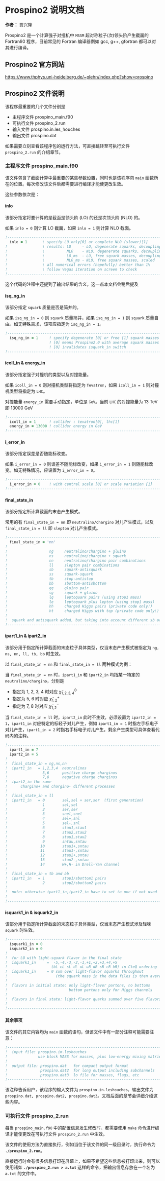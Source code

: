 # Prospino2 说明文档

**作者：** 贾兴隆

Prospino2 是一个计算强子对撞机中 `MSSM` 超对称粒子(次)领头阶产生截面的 Fortran90 程序，目前常见的 Fortran 编译器例如 gcc, g++, gfortran 都可以对其进行编译。

## Prospino2 官方网站

<https://www.thphys.uni-heidelberg.de/~plehn/index.php?show=prospino>

## Prospino2 文件说明

该程序最重要的几个文件分别是

- 主程序文件 prospino_main.f90
- 可执行文件 prospino_2.run
- 输入文件 prospino.in.les_houches
- 输出文件 prospino.dat

如果需要立刻查看该程序包的运行方法，可直接跳转至可执行文件 `prospino_2.run` 的介绍章节。

### 主程序文件 prospino_main.f90

该文件包含了截面计算中最重要的某些参数设置，同时也是该程序包 `main` 函数所在的位置。每次修改该文件后都需要进行编译才能使更改生效。

这些参数依次是：

#### inlo

该部分指定将要计算的是截面是领头阶 (LO) 的还是次领头阶 (NLO) 的。

如果 `inlo = 0` 则计算 LO 截面，如果 `inlo = 1` 则计算 NLO 截面。

```fortran
!----------------------------------------------------------------------------
  inlo = 1       ! specify LO only[0] or complete NLO (slower)[1]           !
!                ! results: LO     - LO, degenerate squarks, decoupling on  !
!                !          NLO    - NLO, degenerate squarks, decoupling on !
!                !          LO_ms  - LO, free squark masses, decoupling off !
!                !          NLO_ms - NLO, free squark masses, scaled        !
!                ! all numerical errors (hopefully) better than 1%          !
!                ! follow Vegas iteration on screen to check                !
!----------------------------------------------------------------------------
```

这个代码的注释中还提到了输出结果的含义，这一点本文档会稍后提及

#### isq_ng_in

该部分指定 `squark` 质量是否是简并的。

如果 `isq_ng_in = 0` 则 `squark` 质量简并，如果 `isq_ng_in = 1` 则 `squark` 质量自由。如无特殊需求，该项应指定为 `isq_ng_in = 1`。

```fortran
!----------------------------------------------------------------------------
  isq_ng_in = 1     ! specify degenerate [0] or free [1] squark masses      !
                    ! [0] means Prospino2.0 with average squark masses      !
                    ! [0] invalidates isquark_in switch                     !
!----------------------------------------------------------------------------
```

#### icoll_in & energy_in

该部分指定强子对撞机的类型以及对撞能量。

如果 `icoll_in = 0` 则对撞机类型将指定为 `Tevatron`，如果 `icoll_in = 1` 则对撞机类型将指定为 `LHC`。

对撞能量 `energy_in` 需要手动指定，单位是 `GeV`。当前 `LHC` 的对撞能量为 13 TeV 即 13000 GeV

```fortran
!----------------------------------------------------------------------------
  icoll_in = 1      ! collider : tevatron[0], lhc[1]                        !
  energy_in = 13000 ! collider energy in GeV                                !
!----------------------------------------------------------------------------
```

#### i_error_in

该部分指定误差是否随能标改变。

如果 `i_error_in = 0` 则误差不随能标改变，如果 `i_error_in = 1` 则随能标改变。如无特殊情况，应设置为 `i_error_in = 0`。

```fortran
!----------------------------------------------------------------------------
  i_error_in = 0    ! with central scale [0] or scale variation [1]         !
!----------------------------------------------------------------------------
```

#### final_state_in

该部分指定所计算截面的末态产生模式。

常用的有 `final_state_in = nn` 即 `neutralino/chargino` 对儿产生模式，以及 `final_state_in = ll` 即 `slepton` 对儿产生模式。

```fortran
!----------------------------------------------------------------------------
  final_state_in = 'nn'                                                     !
!                                                                           !
!                   ng     neutralino/chargino + gluino                     !
!                   ns     neutralino/chargino + squark                     !
!                   nn     neutralino/chargino pair combinations            !
!                   ll     slepton pair combinations                        !
!                   sb     squark-antisquark                                !
!                   ss     squark-squark                                    !
!                   tb     stop-antistop                                    !
!                   bb     sbottom-antisbottom                              !
!                   gg     gluino pair                                      !
!                   sg     squark + gluino                                  !
!                   lq     leptoquark pairs (using stop1 mass)              !
!                   le     leptoquark plus lepton (using stop1 mass)        !
!                   hh     charged Higgs pairs (private code only!)         !
!                   ht     charged Higgs with top (private code only!)      !
!                                                                           !
!  squark and antisquark added, but taking into account different sb or ss  !
!----------------------------------------------------------------------------
```

#### ipart1_in & ipart2_in

该部分用于指定所计算截面的末态粒子具体类型，仅当末态产生模式被指定为 `ng, ns, nn, ll, tb, bb` 时生效。

以 `final_state_in = nn` 和 `final_state_in = ll` 两种模式为例：

当 `final_state_in = nn` 时，`ipart1_in` 和 `ipart2_in` 均指某一特定的 `neutralino/chargino`，分别是

- 指定为 1, 2, 3, 4 时对应 $\tilde{\chi}_{1,2,3,4}^0$
- 指定为 5, 6 时对应 $\tilde{\chi}_{1,2}^+$
- 指定为 7, 8 时对应 $\tilde{\chi}_{1,2}^-$

当 `final_state_in = ll` 时，`ipart2_in` 此时不生效，必须设置为 `ipart2_in = 1`，`ipart1_in` 对应特定的标轻子对儿产生，例如 `ipart1_in = 1` 时指左手标电子对儿产生，`ipart1_in = 2` 时指右手标电子对儿产生。剩余产生类型可具体查看代码内的注释。

```fortran
!----------------------------------------------------------------------------
  ipart1_in = 7                                                             !
  ipart2_in = 5                                                             !
!                                                                           !
!  final_state_in = ng,ns,nn                                                !
!  ipart1_in   = 1,2,3,4  neutralinos                                       !
!                5,6      positive charge charginos                         !
!                7,8      negative charge charginos                         !
!  ipart2_in the same                                                       !
!      chargino+ and chargino- different processes                          !
!                                                                           !
!  final_state_in = ll                                                      !
!  ipart1_in   = 0        sel,sel + ser,ser  (first generation)             !
!                1        sel,sel                                           !
!                2        ser,ser                                           !
!                3        snel,snel                                         !
!                4        sel+,snl                                          !
!                5        sel-,snl                                          !
!                6        stau1,stau1                                       !
!                7        stau2,stau2                                       !
!                8        stau1,stau2                                       !
!                9        sntau,sntau                                       !
!               10        stau1+,sntau                                      !
!               11        stau1-,sntau                                      !
!               12        stau2+,sntau                                      !
!               13        stau2-,sntau                                      !
!               14        H+,H- in Drell-Yan channel                        !
!                                                                           !
!  final_state_in = tb and bb                                               !
!  ipart1_in   = 1        stop1/sbottom1 pairs                              !
!                2        stop2/sbottom2 pairs                              !
!                                                                           !
!  note: otherwise ipart1_in,ipart2_in have to set to one if not used       !
!                                                                           !
!----------------------------------------------------------------------------
```

#### isquark1_in & isquark2_in

该部分用于指定所计算截面的末态粒子具体类型，仅当末态产生模式涉及轻味 `squark` 时生效。

```fortran
!----------------------------------------------------------------------------
  isquark1_in = 0                                                           !
  isquark2_in = 0                                                           !
!                                                                           !
!  for LO with light-squark flavor in the final state                       !
!  isquark1_in     =  -5,-4,-3,-2,-1,+1,+2,+3,+4,+5                         !
!                    (bL cL sL dL uL uR dR sR cR bR) in CteQ ordering       !
!  isquark1_in     = 0 sum over light-flavor squarks throughout             !
!                      (the squark mass in the data files is then averaged) !
!                                                                           !
!  flavors in initial state: only light-flavor partons, no bottoms          !
!                            bottom partons only for Higgs channels         !
!                                                                           !
!  flavors in final state: light-flavor quarks summed over five flavors     !
!                                                                           !
!----------------------------------------------------------------------------
```

#### 其余事项

该文件的其它内容均为 `main` 函数的语句，但该文件中有一部分注释可能需要注意：

```fortran
!----------------------------------------------------------------------------
!  input file: prospino.in.leshouches                                       !
!              use block MASS for masses, plus low-energy mixing matrices   !
!                                                                           !
!  output file: prospino.dat   for compact output format                    !
!               prospino.dat2  for long output including subchannels        !
!               prospino.dat3  lo file for masses, flags, etc               !
!----------------------------------------------------------------------------
```

该注释告诉用户，该程序的输入文件为 `prospino.in.leshouches`，输出文件为 `prospino.dat, prospino.dat2, prospino.dat3`。文档后面的章节会详细介绍这些内容。

### 可执行文件 prospino_2.run

每当 `prospino_main.f90` 中的配置信息发生修改时，都需要使用 `make` 命令进行编译才能使更改在可执行文件 `prospino_2.run` 中生效。

该文件的使用方法为直接执行，例如当位于该文件的同一级目录时，执行命令为 **`./prospino_2.run`**。

直接运行时会有很多信息打印在屏幕上，如果不希望这些信息被打印出来，则可以使用诸如 **`./prospino_2.run > a.txt`** 这样的命令，把输出信息存放在一个名为 `a.txt` 的文件中。
